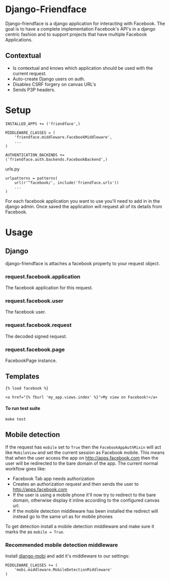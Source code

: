 # Django-Friendface

Django-friendface is a django application for interacting with Facebook. The
goal is to have a complete implementation Facebook's API's in a django centric
fashion and to support projects that have multiple Facebook Applications.

## Contextual

* Is contextual and knows which application should be used with the current
request.
* Auto-create Django users on auth.
* Disables CSRF forgery on canvas URL's
* Sends P3P headers.


# Setup

    INSTALLED_APPS += ('friendface',)

    MIDDLEWARE_CLASSES = (
        'friendface.middleware.FacebookMiddleware',
        ...
    )

    AUTHENTICATION_BACKENDS += ('friendface.auth.backends.FacebookBackend',)
    
urls.py

    urlpatterns = patterns(
        url(r'^facebook/', include('friendface.urls'))
        ...
    )

For each facebook  application you want to use you'll need to add in in the 
django admin. Once saved the application will request all of its details from Facebook.


# Usage

## Django

django-friendface is attaches a facebook property to your request object.

### request.facebook.application

The facebook application for this request.

### request.facebook.user

The facebook user.

### request.facebook.request

The decoded signed request.

### request.facebook.page

FacebookPage instance.

## Templates

    {% load facebook %}

    <a href="{% fburl 'my_app.views.index' %}">My view on Facebook!</a>


#### To run test suite

    make test

## Mobile detection

If the request has `mobile` set to `True` then the
`FacebookAppAuthMixin` will act like `MobileView` and set the current
session as Facebook mobile. This means that when the user access the
app on http://apps.facebook.com then the user will be redirected to
the bare domain of the app. The current normal workflow goes like:

- Facebook Tab app needs authorization
- Creates an authorization request and then sends the user to
  http://apps.facebook.com
- If the user is using a mobile phone it'll now try to redirect to the
  bare domain, otherwise display it inline according to the
  configured canvas url.
- If the mobile detection middleware has been installed the redirect will
  instead go to the same url as for mobile phones

To get detection install a mobile detection middleware and make sure
it marks the as `mobile = True`.

### Recommended mobile detection middleware

Install [django-mobi](https://pypi.python.org/pypi/django-mobi/) and
add it's middleware to our settings:

    MIDDLEWARE_CLASSES += (
        'mobi.middleware.MobileDetectionMiddleware'
    )
